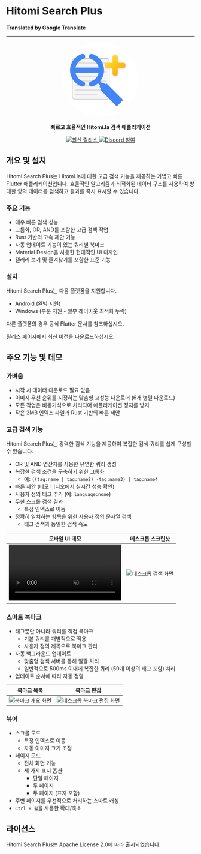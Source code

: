 # Hitomi Search Plus

**Translated by Google Translate**

---

<p align="center">
  <img src="icon/full.png" alt="Hitomi Search Plus 로고" width="200" height="200" style="border-radius: 50%;" />
</p>

<p align="center">
  <strong>빠르고 효율적인 Hitomi.la 검색 애플리케이션</strong>
</p>

<p align="center">
  <a href="https://github.com/h-akatsuki/hitomi_search_plus/releases">
    <img src="https://img.shields.io/github/v/release/h-akatsuki/hitomi_search_plus" alt="최신 릴리스">
  </a>
  <a href="https://discord.gg/cVNvk6MG">
    <img src="https://img.shields.io/badge/Discord-채팅 참여-7289da?logo=discord&logoColor=ffffff" alt="Discord 참여">
  </a>
</p>

## 개요 및 설치

Hitomi Search Plus는 Hitomi.la에 대한 고급 검색 기능을 제공하는 가볍고 빠른 Flutter 애플리케이션입니다. 효율적인 알고리즘과 최적화된 데이터 구조를 사용하여 방대한 양의 데이터를 검색하고 결과를 즉시 표시할 수 있습니다.

### 주요 기능

- 매우 빠른 검색 성능
- 그룹화, OR, AND를 포함한 고급 검색 작업
- Rust 기반의 고속 제안 기능
- 자동 업데이트 기능이 있는 쿼리별 북마크
- Material Design을 사용한 현대적인 UI 디자인
- 갤러리 보기 및 즐겨찾기를 포함한 표준 기능

### 설치

Hitomi Search Plus는 다음 플랫폼을 지원합니다.

- Android (완벽 지원)
- Windows (부분 지원 - 일부 레이아웃 최적화 누락)

다른 플랫폼의 경우 공식 Flutter 문서를 참조하십시오.

[릴리스 페이지](https://github.com/h-akatsuki/hitomi_search_plus/releases)에서 최신 버전을 다운로드하십시오.


## 주요 기능 및 데모

### 가벼움

- 시작 시 데이터 다운로드 필요 없음
- 이미지 우선 순위를 지정하는 맞춤형 고성능 다운로더 (6개 병렬 다운로드)
- 모든 작업은 비동기식으로 처리되어 애플리케이션 정지를 방지
- 작은 2MB 인덱스 파일과 Rust 기반의 빠른 제안

### 고급 검색 기능

Hitomi Search Plus는 강력한 검색 기능을 제공하여 복잡한 검색 쿼리를 쉽게 구성할 수 있습니다.

- OR 및 AND 연산자를 사용한 유연한 쿼리 생성
- 복잡한 검색 조건을 구축하기 위한 그룹화
  - 예: `((tag:name | tag:name2) -tag:name3) | tag:name4`
- 빠른 제안 (데모 비디오에서 실시간 성능 확인)
- 사용자 정의 태그 추가 (예: `language:none`)
- 무한 스크롤 검색 결과
  - 특정 인덱스로 이동
- 정확히 일치하는 항목을 위한 사용자 정의 문자열 검색
  - 태그 검색과 동일한 검색 속도

| 모바일 UI 데모 | 데스크톱 스크린샷 |
|---|---|
| <video controls src="https://github.com/user-attachments/assets/0c542585-a6fd-4e0a-982d-9eb0ce19e15d" muted="false" autoplay loop></video> | <img src="https://github.com/user-attachments/assets/9b8c8746-744c-4bad-bd2a-a65dc549b49f" alt="데스크톱 검색 화면"> |


### 스마트 북마크

- 태그뿐만 아니라 쿼리를 직접 북마크
  - 기본 쿼리를 개별적으로 적용
  - 사용자 정의 제목으로 북마크 관리
- 자동 백그라운드 업데이트
  - 맞춤형 검색 서버를 통해 일괄 처리
  - 일반적으로 500ms 이내에 복잡한 쿼리 (50개 이상의 태그 포함) 처리
- 업데이트 순서에 따라 자동 정렬

| 북마크 목록 | 북마크 편집 |
|---|---|
| <img src="https://github.com/user-attachments/assets/9d028b04-3f4e-42e5-be30-a5dd6e618fc3" alt="북마크 개요 화면"> | <img src="https://github.com/user-attachments/assets/374d22a3-3111-4014-8072-d9e8cfd71e61" alt="데스크톱 북마크 편집 화면"> |


### 뷰어

- 스크롤 모드
  - 특정 인덱스로 이동
  - 자동 이미지 크기 조정
- 페이지 모드
  - 전체 화면 기능
  - 세 가지 표시 옵션:
    - 단일 페이지
    - 두 페이지
    - 두 페이지 (표지 포함)
- 주변 페이지를 우선적으로 처리하는 스마트 캐싱
- `Ctrl + 휠`을 사용한 확대/축소


## 라이선스

Hitomi Search Plus는 Apache License 2.0에 따라 출시되었습니다.
